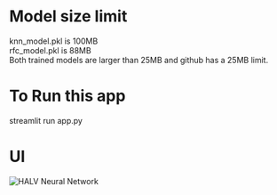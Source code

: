 # Model size limit

knn_model.pkl is 100MB  
rfc_model.pkl is 88MB  
Both trained models are larger than 25MB and github has a 25MB limit.

# To Run this app
streamlit run app.py

# UI

![HALV Neural Network](https://github.com/lawrencelo/streamlit_app/assets/7688097/884afbf4-c8c2-407e-ae4b-ba3643e66a28)

